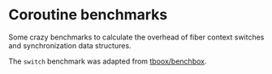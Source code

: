 # Coroutine benchmarks

Some crazy benchmarks to calculate the overhead of fiber context switches and
synchronization data structures.

The `switch` benchmark was adapted from
[tboox/benchbox](https://github.com/tboox/benchbox).
